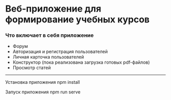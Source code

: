 # Веб-приложение для формирование учебных курсов

### Что включает в себя приложение

- Форум
- Авторизация и регистрация пользователей
- Личная карточка пользователей
- Конструктор (пока реализована загрузка готовых pdf-файлов)
- Просмотр статей
---
Установка приложения
npm install

Запуск приложения
npm run serve
